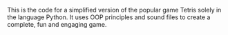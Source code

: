 This is the code for a simplified version of the popular game Tetris solely in the language Python. It uses OOP principles and sound files to create a complete, fun and engaging game. 
